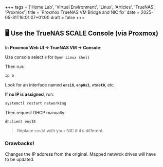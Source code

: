 +++
tags = ['Home Lab', 'Virtual Environment', 'Linux', 'Articles', 'TrueNAS', 'Proxmox']
title = 'Proxmox TrueNAS VM Bridge and NIC fix'
date = 2025-05-31T16:01:07+01:00
draft = false
+++

## 🖥️ Use the TrueNAS SCALE Console (via Proxmox)

In **Proxmox Web UI → TrueNAS VM → Console**:

Use console select `8` for `Open Linux Shell`

Then run:

```bash
ip a
```

Look for an interface named **`ens18`**, **`enp0s3`**, **`vtnet0`**, etc.

If **no IP is assigned**, run:

```bash
systemctl restart networking
```

Then request DHCP manually:

```bash
dhclient ens18
```

> Replace `ens18` with your NIC if it’s different.

### Drawbacks!

Changes the IP address from the original. Mapped netwrok drives will have to be updated.

